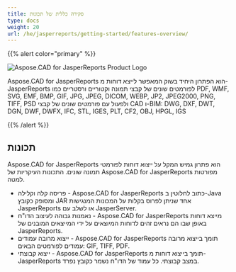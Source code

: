 ```yaml
---
title: סקירה כללית של תכונות
type: docs
weight: 20
url: /he/jasperreports/getting-started/features-overview/
---
```


{{% alert color="primary" %}}

![Aspose.CAD for JasperReports Product Logo](/cad/_assets/home_3.png)

Aspose.CAD for JasperReports הוא הפתרון היחיד בשוק המאפשר לייצא דוחות מ-JasperReports לפורמטים שונים של קבצי תמונה וקטוריים ורסטריים כמו PDF, WMF, SVG, EMF, BMP, GIF, JPG, JPEG, DICOM, WEBP, JP2, JPEG2000, PNG, TIFF, PSD ולפעול עם פורמטים שונים של קבצי CAD ו-BIM: DWG, DXF, DWT, DGN, DWF, DWFX, IFC, STL, IGES, PLT, CF2, OBJ, HPGL, IGS

{{% /alert %}}

## תכונות

Aspose.CAD for JasperReports הוא פתרון גמיש המקל על ייצוא דוחות לפורמטי תמונה שונים. התכונות העיקריות של Aspose.CAD for JasperReports מפורטות למטה.

- פריסה קלה וקלילה - Aspose.CAD for JasperReports כתוב לחלוטין ב-Java ומסופק כקובץ JAR אחד שניתן לפרוס בקלות על המכונות המנגישות JasperReports או לשלב עם JasperServer.
- נאמנות גבוהה לעיצוב הדו"ח - Aspose.CAD for JasperReports מייצא דוחות באופן שבו הם נראים זהים לדוחות המיוצאים על ידי המייצאים המובנים של JasperReports.
- ייצוא מרובה עמודים - Aspose.CAD for JasperReports תומך בייצוא מרובה עמודים לפורמטים הבאים: GIF, TIFF, PDF.
- ייצוא קבוצתי - Aspose.CAD for JasperReports תומך בייצוא דוחות מ-JasperReports במצב קבוצתי. כל עמוד של הדו"ח נשמר כקובץ נפרד.
